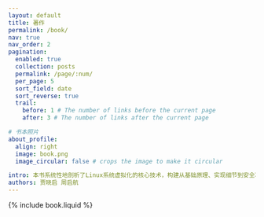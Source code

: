 ```yaml
---
layout: default
title: 著作
permalink: /book/
nav: true
nav_order: 2
pagination:
  enabled: true
  collection: posts
  permalink: /page/:num/
  per_page: 5
  sort_field: date
  sort_reverse: true
  trail:
    before: 1 # The number of links before the current page
    after: 3 # The number of links after the current page

# 书本照片
about_profile:
  align: right
  image: book.png
  image_circular: false # crops the image to make it circular

intro: 本书系统性地剖析了Linux系统虚拟化的核心技术，构建从基础原理、实现细节到安全攻防的完整虚拟化知识体系。书中内容涵盖CPU、内存、I/O与中断虚拟化等核心模块，结合QEMU/KVM等主流开源框架的代码实例，揭示虚拟化软件的设计逻辑与底层实现机制。在此基础上，本书专门设置了虚拟化安全章节，系统介绍了虚拟化赋能的安全特性、虚拟化引入的潜在威胁，以及相应的防御方法。
authors: 贾晓启 周启航
---
```


{% include book.liquid %}
